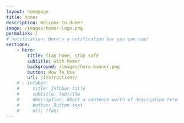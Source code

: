 ```yaml
---
layout: homepage
title: Homer
description: Welcome to Homer
image: /images/homer-logo.png
permalink: /
# notification: Here's a notification bar you can use!
sections:
    - hero:
        title: Stay home, stay safe
        subtitle: with Homer
        background: /images/hero-banner.png
        button: How To Use
        url: /instructions/
    # - infobar:
    #     title: Infobar title
    #     subtitle: Subtitle
    #     description: About a sentence worth of description here
    #     button: Button text
    #     url: /faq/
---
```


